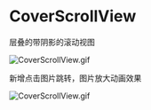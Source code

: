 # CoverScrollView
层叠的带阴影的滚动视图

![CoverScrollView.gif](https://upload-images.jianshu.io/upload_images/2466108-064a316f89e71a6d.gif?imageMogr2/auto-orient/strip)

新增点击图片跳转，图片放大动画效果

![CoverScrollView.gif](https://upload-images.jianshu.io/upload_images/2466108-38774c157769daa6.gif?imageMogr2/auto-orient/strip)
